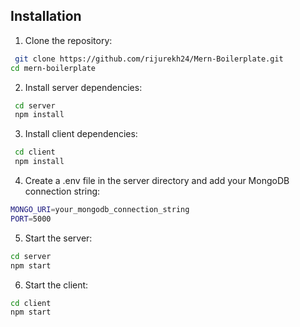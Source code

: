 ## Installation

   1. Clone the repository:

   ```bash
    git clone https://github.com/rijurekh24/Mern-Boilerplate.git
   cd mern-boilerplate
   ```
   2. Install server dependencies:

   ```bash
    cd server
    npm install
   ```

  3. Install client dependencies:

   ```bash
    cd client
    npm install
   ```

  4. Create a .env file in the server directory and add your MongoDB connection string:

   ```bash
   MONGO_URI=your_mongodb_connection_string
   PORT=5000
   ```

  5. Start the server:

   ```bash
   cd server
   npm start
   ```

  6. Start the client:

   ```bash
   cd client
   npm start
   ```
 
